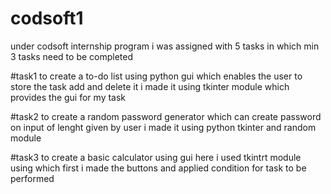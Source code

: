 # codsoft1

under codsoft internship program i was assigned with 5 tasks in which min 3 tasks need to be completed

#task1 to create a to-do list using python gui which enables the user to store the task add and delete it i made it using tkinter module which provides the gui for my task

#task2 to create a random password generator which can create password on input of lenght given by user i made it using python tkinter and random module

#task3 to create a basic calculator using gui here i used tkintrt module using which first i made the buttons and applied condition for task to be performed
